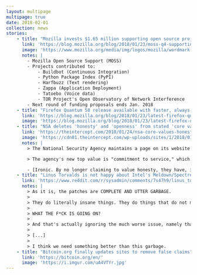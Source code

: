 ```yaml
---
layout: multipage
multipage: true
date: 2018-02-01
collection: news
stories:
    - title: "Mozilla invests $1.65 million supporting open source projects in 2017"
      link: 'https://blog.mozilla.org/blog/2018/01/23/moss-q4-supporting-python-ecosystem/'
      image: 'https://www.mozilla.org/media/img/logos/mozilla/wordmark-dark.731d4dab7347.svg'
      notes: |
        - Mozilla Open Source Support (MOSS)
        - Projects contributed to:
            - Buildbot (Continuous Integration)
            - Python Package Index (PyPI)
            - Harfbuzz (Text rendering)
            - Zappa (Application Deployment)
            - Tatoebo (Voice data)
            - TOR Project's Open Observatory of Network Interference
        - Next round of funding proposals ends Jan. 2018
    - title: "Firefox Quantum 58 release available with faster, always-on privacy with opt-in Tracking Protection and new features"
      link: 'https://blog.mozilla.org/blog/2018/01/23/latest-firefox-quantum-release-now-available-with-new-features/'
      image: 'https://blog.mozilla.org/blog/2018/01/23/latest-firefox-quantum-release-now-available-with-new-features/'
    - title: "NSA deletes 'honesty' and 'openness' from stated 'core values'"
      link: 'https://theintercept.com/2018/01/24/nsa-core-values-honesty-deleted/'
      image: 'https://cdn01.theintercept.com/wp-uploads/sites/1/2018/01/NSA-michael-roger-1516652208-article-header.jpg'
      notes: |
        > The National Security Agency maintains a page on its website that outlines its mission statement. But earlier this month, the agency made a discreet change: It removed "honesty" as its top priority.

        > The agency's new top value is "commitment to service," which it says means "execllence in the pursuit of our critical mission."

        - [Ironic. By no longer claiming to value honesty, they have, in fact, become more honest.](https://www.reddit.com/r/technology/comments/7so10f/nsa_deletes_honesty_and_openness_from_core_values/dt66t4h/)
    - title: "Linus Torvalds is not happy about Intel's Meldown/Spectre patches"
      link: 'https://www.reddit.com/r/sysadmin/comments/7s47h9/linus_torvalds_is_not_happy_about_intels/'
      notes: |
        > As it is, the patches are COMPLETE AND UTTER GARBAGE.
        >
        > They do literally insane things. They do things that do not make sense. That makes all your arguments questionable and suspicious. The patches do things that are not sane.
        >
        > WHAT THE F*CK IS GOING ON?
        >
        > And that's actually ignoring the much worse issue, namely that the whole hardware interface is literally mis-designed by morons.
        >
        > [...]
        >
        > I think we need something better than this garbage.
    - title: "Bitcoin.org finally updates sites to remove false claims"
      link: 'https://bitcoin.org/en/'
      image: 'https://i.imgur.com/uA4VTYr.jpg'
---
```

